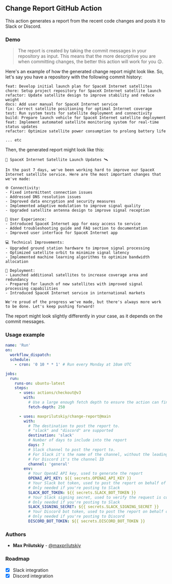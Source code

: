 Change Report GitHub Action
---

This action generates a report from the recent code changes and posts it to Slack or Discord.

### Demo
> The report is created by taking the commit messages in your repository as input. This means that the more descriptive you are when committing changes, the better this action will work for you 😉. 

Here's an example of how the generated change report might look like. So, let's say you have a repository with the following commit history:

```
feat: Develop initial launch plan for SpaceX Internet satellites
chore: Setup project repository for SpaceX Internet satellite launch
refactor: Update satellite design to improve stability and reduce weight
docs: Add user manual for SpaceX Internet service
fix: Correct satellite positioning for optimal Internet coverage
test: Run system tests for satellite deployment and connectivity
build: Prepare launch vehicle for SpaceX Internet satellite deployment
feat: Implement automated satellite monitoring system for real-time status updates
refactor: Optimize satellite power consumption to prolong battery life

... etc
``` 

Then, the generated report might look like this:

```
🚀 SpaceX Internet Satellite Launch Updates 🛰️

In the past 7 days, we've been working hard to improve our SpaceX Internet satellite service. Here are the most important changes that we've made:

🌐 Connectivity:
- Fixed intermittent connection issues
- Addressed DNS resolution issues
- Improved data encryption and security measures
- Implemented adaptive modulation to improve signal quality
- Upgraded satellite antenna design to improve signal reception

📱 User Experience:
- Introduced SpaceX Internet app for easy access to service
- Added troubleshooting guide and FAQ section to documentation
- Improved user interface for SpaceX Internet app

💻 Technical Improvements:
- Upgraded ground station hardware to improve signal processing
- Optimized satellite orbit to minimize signal latency
- Implemented machine learning algorithms to optimize bandwidth allocation

🚀 Deployment:
- Launched additional satellites to increase coverage area and redundancy 
- Prepared for launch of new satellites with improved signal processing capabilities 
- Introduced SpaceX Internet service in international markets 

We're proud of the progress we've made, but there's always more work to be done. Let's keep pushing forward!
```


The report might look slightly differently in your case, as it depends on the commit messages.

### Usage example

```yml
name: 'Run'
on:
  workflow_dispatch:
  schedule:
    - cron: '0 10 * * 1' # Run every Monday at 10am UTC

jobs:
  run:
    runs-on: ubuntu-latest
    steps:
      - uses: actions/checkout@v3
        with:
          # Use a large enough fetch depth to ensure the action can find the commit history to work with
          fetch-depth: 250

      - uses: maxprilutskiy/change-report@main
        with:
          # The destination to post the report to. 
          # "slack" and "discord" are supported
          destination: 'slack'
          # Number of days to include into the report
          days: 7
          # Slack channel to post the report to. 
          # For Slack it's the name of the channel, without the leading "#",
          # For Discord it's the channel ID
          channel: 'general'
        env:
          # Your OpenAI API key, used to generate the report
          OPENAI_API_KEY: ${{ secrets.OPENAI_API_KEY }} 
          # Your Slack bot token, used to post the report on behalf of the bot.
          # Only needed if you're posting to Slack
          SLACK_BOT_TOKEN: ${{ secrets.SLACK_BOT_TOKEN }} 
          # Your Slack signing secret, used to verify the request is coming from Slack
          # Only needed if you're posting to Slack
          SLACK_SIGNING_SECRET: ${{ secrets.SLACK_SIGNING_SECRET }}
          # Your Discord bot token, used to post the report on behalf of the bot.
          # Only needed if you're posting to Discord
          DISCORD_BOT_TOKEN: ${{ secrets.DISCORD_BOT_TOKEN }}
```

### Authors

* **Max Prilutskiy** - [@maxprilutskiy](https://twitter.com/maxprilutskiy)


### Roadmap
- [x] Slack integration
- [x] Discord integration
